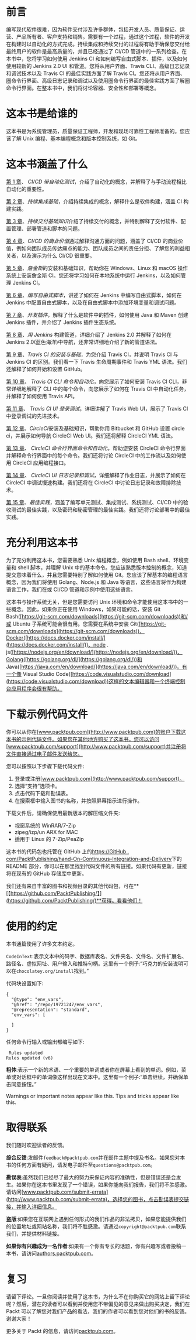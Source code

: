 # 前言

编写现代软件很难，因为软件交付涉及许多群体，包括开发人员、质量保证、运营、产品所有者、客户支持和销售。需要有一个过程，通过这个过程，软件的开发在构建时以自动化的方式完成。持续集成和持续交付的过程将有助于确保您交付给最终用户的软件是最高质量的，并且已经通过了 CI/CD 管道中的一系列检查。在本书中，您将学习如何使用 Jenkins CI 和如何编写自由式脚本、插件，以及如何使用较新的 Jenkins 2.0 UI 和管道。您将从用户界面、Travis CLI、高级日志记录和调试技术以及 Travis CI 的最佳实践方面了解 Travis CI。您还将从用户界面、圈命令行界面、高级日志记录和调试以及使用圈命令行界面的最佳实践方面了解圈命令行界面。在整本书中，我们将讨论容器、安全性和部署等概念。

# 这本书是给谁的

这本书是为系统管理员，质量保证工程师，开发和现场可靠性工程师准备的。您应该了解 Unix 编程、基本编程概念和版本控制系统，如 Git。

# 这本书涵盖了什么

[第 1 章](01.html)、 *CI/CD 带自动化测试*，介绍了自动化的概念，并解释了与手动流程相比自动化的重要性。

[第 2 章](02.html)、*持续集成基础*，介绍持续集成的概念，解释什么是软件构建，涵盖 CI 构建实践。

[第 3 章](03.html)、*持续交付基础知识*介绍了持续交付的概念，并特别解释了交付软件、配置管理、部署管道和脚本的问题。

[第 4 章](04.html)、*CI/CD 的商业价值*通过解释沟通方面的问题，涵盖了 CI/CD 的商业价值，例如向团队成员传达痛点的能力、团队成员之间的责任分担、了解您的利益相关者，以及演示为什么 CI/CD 很重要。

[第 5 章](05.html)、*詹金斯*的安装和基础知识，帮助你在 Windows、Linux 和 macOS 操作系统上安装詹金斯 CI。您还将学习如何在本地系统中运行 Jenkins，以及如何管理 Jenkins CI。

[第 6 章](06.html)、*编写自由式脚本*，讲述了如何在 Jenkins 中编写自由式脚本，如何在 Jenkins 中配置自由式脚本，以及在自由式脚本中添加环境变量和调试问题。

[第 7 章](07.html)、*开发插件*，解释了什么是软件中的插件，如何使用 Java 和 Maven 创建 Jenkins 插件，并介绍了 Jenkins 插件生态系统。

[第 8 章](08.html)、*用 Jenkins* 构建管道，详细介绍了 Jenkins 2.0 并解释了如何在 Jenkins 2.0(蓝色海洋)中导航，还非常详细地介绍了新的管道语法。

[第 9 章](09.html)、*Travis CI 的安装与基础*，为您介绍 Travis CI，并说明 Travis CI 与 Jenkins CI 的区别。我们看一下 Travis 生命周期事件和 Travis YML 语法。我们还解释了如何开始和设置 GitHub。

[第 10 章](10.html)、 *Travis CI CLI 命令和自动化*，向您展示了如何安装 Travis CI CLI，非常详细地解释了 CLI 中的每个命令，向您展示了如何在 Travis CI 中自动化任务，并解释了如何使用 Travis API。

[第 11 章](11.html)、 *Travis CI UI 登录调试*，详细讲解了 Travis Web UI，展示了 Travis CI 中登录调试的先进技术。

[第 12 章](12.html)、*CircleCI*安装及基础知识，帮助你用 Bitbucket 和 GitHub 设置 circle ci，并展示如何导航 CircleCI Web UI。我们还将解释 CircleCI YML 语法。

[第 13 章](13.html)、 *CircleCI 命令行界面命令和自动化*，帮助您安装 CircleCI 命令行界面并解释命令行界面中的每个命令。我们还将讨论 CircleCI 中的工作流以及如何使用 CircleCI 应用编程接口。

[第 14 章](14.html)、 *CircleCI UI 日志记录和调试*，详细解释了作业日志，并展示了如何在 CircleCI 中调试慢速构建。我们还将在 CircleCI 中讨论日志记录和故障排除技术。

[第 15 章](15.html)、*最佳实践*，涵盖了编写单元测试、集成测试、系统测试、CI/CD 中的验收测试的最佳实践，以及密码和秘密管理的最佳实践。我们还将讨论部署中的最佳实践。

# 充分利用这本书

为了充分利用这本书，您需要熟悉 Unix 编程概念，例如使用 Bash shell、环境变量和 shell 脚本，并理解 Unix 中的基本命令。您应该熟悉版本控制的概念，知道提交意味着什么，并且您需要特别了解如何使用 Git。您应该了解基本的编程语言概念，因为我们将使用 Golang、Node.js 和 Java 等语言，这些语言将作为构建语言工作，我们在或 CI/CD 管道和示例中使用这些语言。

这本书与操作系统无关，但是您需要访问 Unix 环境和命令才能使用这本书中的一些概念。因此，如果你正在使用 Windows，如果可能的话，安装 Git Bash([https://git-scm.com/downloads](https://git-scm.com/downloads))和/或 Ubuntu 子系统可能会很有用。您需要在系统中安装 Git([https://git-scm.com/downloads](https://git-scm.com/downloads))、Docker([https://docs.docker.com/install/](https://docs.docker.com/install/))、node . js([https://nodejs.org/en/download/](https://nodejs.org/en/download/))、Golang([https://golang.org/dl/](https://golang.org/dl/))和 Java([https://java.com/en/download/](https://java.com/en/download/))。有一个像 Visual Studio Code([https://code.visualstudio.com/download](https://code.visualstudio.com/download))这样的文本编辑器和一个终端控制台应用程序会很有帮助。

# 下载示例代码文件

你可以从你在[www.packtpub.com](http://www.packtpub.com)的账户下载这本书的示例代码文件。如果您在其他地方购买了这本书，您可以访问[www.packtpub.com/support](http://www.packtpub.com/support)并注册将文件直接通过电子邮件发送给您。

您可以按照以下步骤下载代码文件:

1.  登录或注册[www.packtpub.com](http://www.packtpub.com/support)。
2.  选择“支持”选项卡。
3.  点击代码下载和勘误表。
4.  在搜索框中输入图书的名称，并按照屏幕指示进行操作。

下载文件后，请确保使用最新版本的解压缩文件夹:

*   视窗系统的 WinRAR/7-Zip
*   zipeg/izp/un ARX for MAC
*   适用于 Linux 的 7-Zip/PeaZip

这本书的代码包也托管在 GitHub 上的[https://GitHub . com/PacktPublishing/hand-On-Continuous-Integration-and-Delivery](https://github.com/PacktPublishing/Hands-On-Continuous-Integration-and-Delivery)下的 README 部分，你可以在那里找到代码文件的所有链接。如果代码有更新，链接将在现有的 GitHub 存储库中更新。

我们还有来自丰富的图书和视频目录的其他代码包，可在**[【https://github.com/PacktPublishing/】](https://github.com/PacktPublishing/)**获得。看看他们！

# 使用的约定

本书通篇使用了许多文本约定。

`CodeInText`:表示文本中的码字、数据库表名、文件夹名、文件名、文件扩展名、路径名、虚拟网址、用户输入和推特句柄。这里有一个例子:“巧克力的安装说明可以在`chocolatey.org/install`找到。”

代码块设置如下:

```
{
  "@type": "env_vars",
  "@href": "/repo/19721247/env_vars",
  "@representation": "standard",
  "env_vars": [

  ]
} 
```

任何命令行输入或输出都编写如下:

```
 Rules updated
Rules updated (v6) 
```

**粗体**:表示一个新的术语、一个重要的单词或者你在屏幕上看到的单词。例如，菜单或对话框中的单词像这样出现在文本中。这里有一个例子:“单击继续，并确保单击同意按钮。”

Warnings or important notes appear like this. Tips and tricks appear like this.

# 取得联系

我们随时欢迎读者的反馈。

**综合反馈**:发邮件`feedback@packtpub.com`并在邮件主题中提及书名。如果您对本书的任何方面有疑问，请发电子邮件至`questions@packtpub.com`。

**勘误表**:虽然我们已经尽了最大的努力来保证内容的准确性，但是错误还是会发生。如果你在这本书里发现了一个错误，如果你能向我们报告，我们将不胜感激。请访问[www.packtpub.com/submit-errata](http://www.packtpub.com/submit-errata)，选择您的图书，点击勘误表提交链接，并输入详细信息。

**盗版**:如果您在互联网上遇到任何形式的我们作品的非法拷贝，如果您能提供我们的位置地址或网站名称，我们将不胜感激。请通过`copyright@packtpub.com`联系我们，并提供材料链接。

**如果你有兴趣成为一名作者**:如果有一个你有专长的话题，你有兴趣写或者投稿一本书，请访问[authors.packtpub.com](http://authors.packtpub.com/)。

# 复习

请留下评论。一旦你阅读并使用了这本书，为什么不在你购买它的网站上留下评论呢？然后，潜在的读者可以看到并使用您不带偏见的意见来做出购买决定，我们在 Packt 可以了解您对我们产品的看法，我们的作者可以看到您对他们的书的反馈。谢谢大家！

更多关于 Packt 的信息，请访问[packtpub.com](https://www.packtpub.com/)。